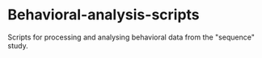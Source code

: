 # Behavioral-analysis-scripts
Scripts for processing and analysing behavioral data from the "sequence" study. 
